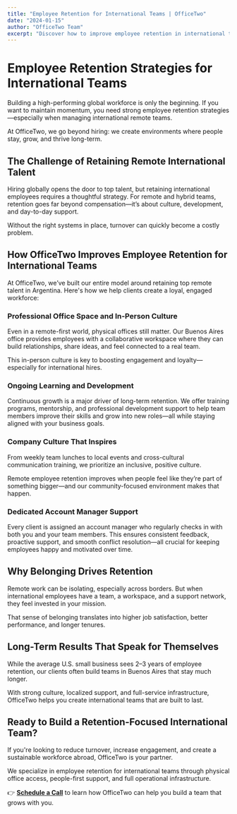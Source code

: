 ```yaml
---
title: "Employee Retention for International Teams | OfficeTwo"
date: "2024-01-15"
author: "OfficeTwo Team"
excerpt: "Discover how to improve employee retention in international teams. Learn how OfficeTwo builds global teams that stay engaged, loyal, and high-performing."
---
```


# Employee Retention Strategies for International Teams

Building a high-performing global workforce is only the beginning. If you want to maintain momentum, you need strong employee retention strategies—especially when managing international remote teams.  

At OfficeTwo, we go beyond hiring: we create environments where people stay, grow, and thrive long-term.

## The Challenge of Retaining Remote International Talent

Hiring globally opens the door to top talent, but retaining international employees requires a thoughtful strategy. For remote and hybrid teams, retention goes far beyond compensation—it’s about culture, development, and day-to-day support.  

Without the right systems in place, turnover can quickly become a costly problem.

## How OfficeTwo Improves Employee Retention for International Teams

At OfficeTwo, we’ve built our entire model around retaining top remote talent in Argentina. Here's how we help clients create a loyal, engaged workforce:

### Professional Office Space and In-Person Culture
Even in a remote-first world, physical offices still matter. Our Buenos Aires office provides employees with a collaborative workspace where they can build relationships, share ideas, and feel connected to a real team.  

This in-person culture is key to boosting engagement and loyalty—especially for international hires.

### Ongoing Learning and Development
Continuous growth is a major driver of long-term retention. We offer training programs, mentorship, and professional development support to help team members improve their skills and grow into new roles—all while staying aligned with your business goals.

### Company Culture That Inspires
From weekly team lunches to local events and cross-cultural communication training, we prioritize an inclusive, positive culture.  

Remote employee retention improves when people feel like they’re part of something bigger—and our community-focused environment makes that happen.

### Dedicated Account Manager Support
Every client is assigned an account manager who regularly checks in with both you and your team members. This ensures consistent feedback, proactive support, and smooth conflict resolution—all crucial for keeping employees happy and motivated over time.

## Why Belonging Drives Retention

Remote work can be isolating, especially across borders. But when international employees have a team, a workspace, and a support network, they feel invested in your mission.  

That sense of belonging translates into higher job satisfaction, better performance, and longer tenures.

## Long-Term Results That Speak for Themselves

While the average U.S. small business sees 2–3 years of employee retention, our clients often build teams in Buenos Aires that stay much longer.  

With strong culture, localized support, and full-service infrastructure, OfficeTwo helps you create international teams that are built to last.

## Ready to Build a Retention-Focused International Team?

If you're looking to reduce turnover, increase engagement, and create a sustainable workforce abroad, OfficeTwo is your partner.  

We specialize in employee retention for international teams through physical office access, people-first support, and full operational infrastructure.

👉 **[Schedule a Call](https://www.officetwo.com/contact-us/)** to learn how OfficeTwo can help you build a team that grows with you.
